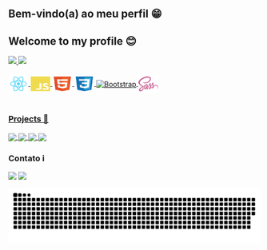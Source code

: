 ## Bem-vindo(a) ao meu perfil 😁
## Welcome to my profile 😊

 <div>
   <a href="https://github.com/Evertonneto">
   <img height="180em" src="https://github-readme-stats.vercel.app/api?username=Evertonneto&show_icons=true&theme=github_dark&include_all_commits=true&count_private=true&show=prs_merged,prs_merged_percentage"/>
   <img height="180em" src="https://github-readme-stats.vercel.app/api/top-langs/?username=Evertonneto&layout=compact&langs_count=6&theme=github_dark"/>

</div>
<div style="display: inline_block"><br>
  <img align="center" alt="React" height="40" width="40" src="https://raw.githubusercontent.com/github/explore/80688e429a7d4ef2fca1e82350fe8e3517d3494d/topics/react/react.png">
  <img align="center" alt="Js" height="30" width="40" src="https://raw.githubusercontent.com/devicons/devicon/master/icons/javascript/javascript-plain.svg">
  <img align="center" alt="HTML" height="30" width="40" src="https://raw.githubusercontent.com/devicons/devicon/master/icons/html5/html5-original.svg">
  <img align="center" alt="CSS" height="30" width="40" src="https://raw.githubusercontent.com/devicons/devicon/master/icons/css3/css3-original.svg">
  <img align="center" alt="Bootstrap" height="30" width="40" src="https://raw.githubusercontent.com/jmnote/z-icons/master/svg/bootstrap.svg">
 <img align="center" alt="SASS" height="40" width="40" src="https://raw.githubusercontent.com/github/explore/80688e429a7d4ef2fca1e82350fe8e3517d3494d/topics/sass/sass.png">
 
</div>
 
<br>
 
 ### Projects 🚀
 
 <a href="https://github.com/Evertonneto/clock-project-yt">
  <img align="center" src="https://github-readme-stats.vercel.app/api/pin/?username=Evertonneto&repo=clock-project-yt&theme=github_dark" />
</a>
<a href="https://github.com/Evertonneto/Jornada-dev-Fullstack">
  <img align="center" src="https://github-readme-stats.vercel.app/api/pin/?username=Evertonneto&repo=Jornada-dev-Fullstack&theme=github_dark" />
</a>
<a href="https://github.com/Evertonneto/Cards-Api-Project">
  <img align="center" src="https://github-readme-stats.vercel.app/api/pin/?username=Evertonneto&repo=Cards-Api-Project&theme=github_dark" />
</a>
<a href="https://github.com/Evertonneto/Game_Mata_Mosquito-Udemy">
  <img align="center" src="https://github-readme-stats.vercel.app/api/pin/?username=Evertonneto&repo=Game_Mata_Mosquito-Udemy&theme=github_dark" />
</a>
 
 <br>
 
  ### Contato ℹ️
 
<div> 
  <a href = "mailto:evertonrneto@hotmail.com"><img src="https://img.shields.io/badge/-Gmail-%23333?style=for-the-badge&logo=gmail&logoColor=white" target="_blank"></a>
  <a href="https://www.linkedin.com/in/everton-nunes-36a9a021a/" target="_blank"><img src="https://img.shields.io/badge/-LinkedIn-%230077B5?style=for-the-badge&logo=linkedin&logoColor=white" target="_blank"></a> 
 
  ![Snake animation](https://github.com/Evertonneto/evertonneto/blob/output/github-snake-dark.svg)

</div>
